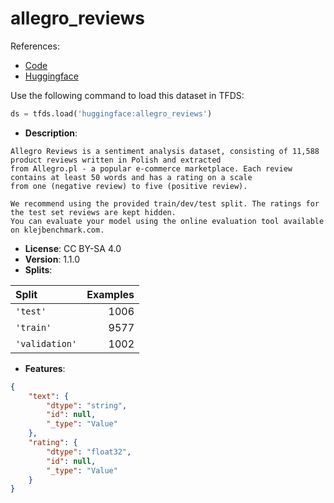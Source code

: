 # allegro_reviews

References:

*   [Code](https://github.com/huggingface/datasets/blob/master/datasets/allegro_reviews)
*   [Huggingface](https://huggingface.co/datasets/allegro_reviews)



Use the following command to load this dataset in TFDS:

```python
ds = tfds.load('huggingface:allegro_reviews')
```

*   **Description**:

```
Allegro Reviews is a sentiment analysis dataset, consisting of 11,588 product reviews written in Polish and extracted 
from Allegro.pl - a popular e-commerce marketplace. Each review contains at least 50 words and has a rating on a scale 
from one (negative review) to five (positive review).

We recommend using the provided train/dev/test split. The ratings for the test set reviews are kept hidden. 
You can evaluate your model using the online evaluation tool available on klejbenchmark.com.
```

*   **License**: CC BY-SA 4.0
*   **Version**: 1.1.0
*   **Splits**:

Split  | Examples
:----- | -------:
`'test'` | 1006
`'train'` | 9577
`'validation'` | 1002

*   **Features**:

```json
{
    "text": {
        "dtype": "string",
        "id": null,
        "_type": "Value"
    },
    "rating": {
        "dtype": "float32",
        "id": null,
        "_type": "Value"
    }
}
```



